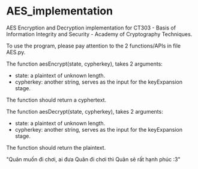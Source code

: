 # AES_implementation
AES Encryption and Decryption implementation for CT303 - Basis of Information Integrity and Security - Academy of Cryptography Techniques.

To use the program, please pay attention to the 2 functions/APIs in file AES.py.

The function aesEncrypt(state, cypherkey), takes 2 arguments: 
  - state: a plaintext of unknown length.
  - cypherkey: another string, serves as the input for the keyExpansion stage.

The function should return a cyphertext.

The function aesDecrypt(state, cypherkey), takes 2 arguments: 
  - state: a plaintext of unknown length.
  - cypherkey: another string, serves as the input for the keyExpansion stage.

The function should return the plaintext.


"Quân muốn đi chơi, ai đưa Quân đi chơi thì Quân sẽ rất hạnh phúc :3"